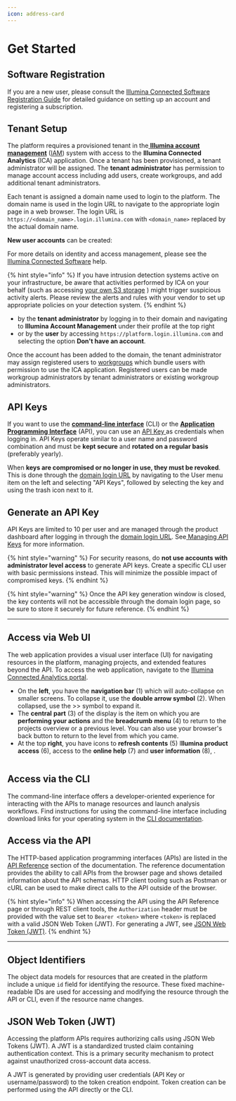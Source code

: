 ```yaml
---
icon: address-card
---
```


# Get Started

## Software Registration

If you are a new user, please consult the [Illumina Connected Software Registration Guide](https://help.connected.illumina.com/account-management/rg-registration) for detailed guidance on setting up an account and registering a subscription.

## Tenant Setup

The platform requires a provisioned tenant in the[ **Illumina account management**](https://help.connected.illumina.com/account-management/admin-console) ([IAM](https://help.connected.illumina.com/account-management/admin-console)) system with access to the **Illumina Connected Analytics** (ICA) application. Once a tenant has been provisioned, a tenant administrator will be assigned. The **tenant administrator** has permission to manage account access including add users, create workgroups, and add additional tenant administrators.

Each tenant is assigned a domain name used to login to the platform. The domain name is used in the login URL to navigate to the appropriate login page in a web browser. The login URL is `https://<domain_name>.login.illumina.com` with `<domain_name>` replaced by the actual domain name.

**New user accounts** can be created:

For more details on identity and access management, please see the [Illumina Connected Software](https://help.connected.illumina.com/) help.

{% hint style="info" %}
If you have intrusion detection systems active on your infrastructure, be aware that activities performed by ICA on your behalf (such as accessing [your own S3 storage](../home/h-storage/s-awss3/) ) might trigger suspicious activity alerts. Please review the alerts and rules with your vendor to set up appropriate policies on your detection system.
{% endhint %}

* by the **tenant administrator** by logging in to their domain and navigating to **Illumina Account Management** under their profile at the top right
* or by the **user** by accessing `https://platform.login.illumina.com` and selecting the option **Don't have an account**.

Once the account has been added to the domain, the tenant administrator may assign registered users to [workgroups](https://help.connected.illumina.com/account-management/admin-console/workgroups) which bundle users with permission to use the ICA application. Registered users can be made workgroup administrators by tenant administrators or existing workgroup administrators.

## API Keys

If you want to use the [**command-line interface**](broken-reference) (CLI) or the [**Application Programming Interface**](../reference/r-api.md) (API), you can use an [API Key ](https://help.connected.illumina.com/account-management/platform-home)as credentials when logging in. API Keys operate similar to a user name and password combination and must be **kept secure** and **rotated on a regular basis** (preferably yearly).

When **keys are compromised or no longer in use, they must be revoked**. This is done through the [domain login URL](https://ilmn.login.illumina.com/platform-home/#/home) by navigating to the User menu item on the left and selecting "API Keys", followed by selecting the key and using the trash icon next to it.

## Generate an API Key

API Keys are limited to 10 per user and are managed through the product dashboard after logging in through the [domain login URL](https://ilmn.login.illumina.com/platform-home/#/home).  See[ Managing API Keys](https://help.connected.illumina.com/account-management/platform-home#manage-api-keys) for more information.

{% hint style="warning" %}
For security reasons, do **not use accounts with administrator level access** to generate API keys. Create a specific CLI user with basic permissions instead. This will minimize the possible impact of compromised keys.
{% endhint %}

{% hint style="warning" %}
Once the API key generation window is closed, the key contents will not be accessible through the domain login page, so be sure to store it securely for future reference.
{% endhint %}

***

## Access via Web UI

The web application provides a visual user interface (UI) for navigating resources in the platform, managing projects, and extended features beyond the API. To access the web application, navigate to the [Illumina Connected Analytics portal](https://ica.illumina.com/ica).

* On the **left**, you have the **navigation bar** (1) which will auto-collapse on smaller screens. To  collapse it, use the **double arrow symbol** (2). When collapsed, use the >> symbol to expand it.
* The **central** **part** (3) of the display is the item on which you are **performing your actions** and the **breadcrumb** **menu** (4) to return to the projects overview or a previous level. You can also use your browser's back button to return to the level from which you came.
* At the top **right**, you have icons to **refresh contents** (5)  I**llumina product access** (6), access to the **online help** (7) and **user** **information** (8), .

<figure><img src="../.gitbook/assets/image (45).png" alt=""><figcaption></figcaption></figure>

## Access via the CLI

The command-line interface offers a developer-oriented experience for interacting with the APIs to manage resources and launch analysis workflows. Find instructions for using the command-line interface including download links for your operating system in the [CLI documentation](../command-line-interface/cli-installation.md).

## Access via the API

The HTTP-based application programming interfaces (APIs) are listed in the [API Reference](../reference/r-api.md) section of the documentation. The reference documentation provides the ability to call APIs from the browser page and shows detailed information about the API schemas. HTTP client tooling such as Postman or cURL can be used to make direct calls to the API outside of the browser.

{% hint style="info" %}
When accessing the API using the API Reference page or through REST client tools, the `Authorization` header must be provided with the value set to `Bearer <token>` where `<token>` is replaced with a valid JSON Web Token (JWT). For generating a JWT, see [JSON Web Token (JWT)](gs-getstarted.md#json-web-token-jwt).
{% endhint %}

***

## Object Identifiers

The object data models for resources that are created in the platform include a unique `id` field for identifying the resource. These fixed machine-readable IDs are used for accessing and modifying the resource through the API or CLI, even if the resource name changes.

## JSON Web Token (JWT)

Accessing the platform APIs requires authorizing calls using JSON Web Tokens (JWT). A JWT is a standardized trusted claim containing authentication context. This is a primary security mechanism to protect against unauthorized cross-account data access.

A JWT is generated by providing user credentials (API Key or username/password) to the token creation endpoint. Token creation can be performed using the API directly or the CLI.
